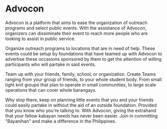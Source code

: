 # Advocon

Advocon is a platform that aims to ease the organization of outreach programs and select public 
events. With the assistance of Advocon, organizers can dissiminate their event to reach more people 
who are looking to assist in public service. 

Organize outreach programs to locations that are in need of help. These events could be setup by 
foundations that have teamed up with Advocon to advertise these occasions sponsored by them to get 
the attention of willing participants who will partake in said events.

Team up with your friends, family, school, or organization. Create Teams ranging from your group of 
friends, to your whole student body. From small tight knit groups that plan to operate in small 
communities, to large scale operations that can cover whole barangays.

Why stop there, keep on planning little events that you and your friends could easily partake in 
without the aid of an outside foundation. Provided that you know who you're talking to.
With Advocon, giving the extrahand that your fellow kabayan needs has never been easier. Join in 
committing "Bayanihan" and make a difference in the Philippines.
